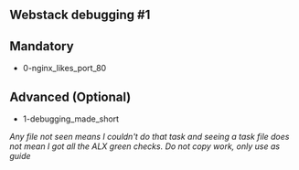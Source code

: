 ## Webstack debugging #1

## Mandatory
- 0-nginx_likes_port_80

## Advanced (Optional)
- 1-debugging_made_short

*Any file not seen means I couldn't do that task and seeing a task file does not mean I got all the ALX green checks. Do not copy work, only use as guide*
